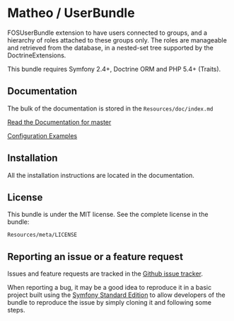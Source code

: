 Matheo / UserBundle
================

FOSUserBundle extension to have users connected to groups, and a hierarchy of roles attached to these groups only.
The roles are manageable and retrieved from the database, in a nested-set tree supported by the DoctrineExtensions.

This bundle requires Symfony 2.4+, Doctrine ORM and PHP 5.4+ (Traits).

Documentation
-------------

The bulk of the documentation is stored in the `Resources/doc/index.md`

[Read the Documentation for master](https://github.com/matheo/UserBundle/blob/master/Resources/doc/index.md)

[Configuration Examples](https://github.com/matheo/UserBundle/tree/master/Resources/config/examples)

Installation
------------

All the installation instructions are located in the documentation.

License
-------

This bundle is under the MIT license. See the complete license in the bundle:

    Resources/meta/LICENSE

Reporting an issue or a feature request
---------------------------------------

Issues and feature requests are tracked in the [Github issue tracker](https://github.com/matheo/UserBundle/issues).

When reporting a bug, it may be a good idea to reproduce it in a basic project
built using the [Symfony Standard Edition](https://github.com/symfony/symfony-standard)
to allow developers of the bundle to reproduce the issue by simply cloning it
and following some steps.
